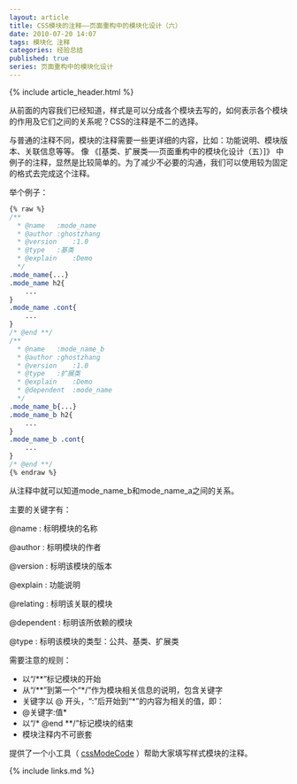 ```yaml
---
layout: article
title: CSS模块的注释——页面重构中的模块化设计（六）
date: 2010-07-20 14:07
tags: 模块化 注释
categories: 经验总结
published: true
series: 页面重构中的模块化设计
---
```


{% include article_header.html %}

从前面的内容我们已经知道，样式是可以分成各个模块去写的，如何表示各个模块的作用及它们之间的关系呢？CSS的注释是不二的选择。

与普通的注释不同，模块的注释需要一些更详细的内容，比如：功能说明、模块版本、关联信息等等。 像 《[基类、扩展类──页面重构中的模块化设计（五）]》 中例子的注释，显然是比较简单的。为了减少不必要的沟通，我们可以使用较为固定的格式去完成这个注释。

举个例子：

```css
{% raw %}
/**
  * @name   :mode_name
  * @author :ghostzhang
  * @version    :1.0
  * @type   :基类
  * @explain    :Demo
  */
.mode_name{...}
.mode_name h2{
    ...
}
.mode_name .cont{
    ...
}
/* @end **/
/**
  * @name   :mode_name_b
  * @author :ghostzhang
  * @version    :1.0
  * @type   :扩展类
  * @explain    :Demo
  * @dependent  :mode_name
  */
.mode_name_b{...}
.mode_name_b h2{
    ...
}
.mode_name_b .cont{
    ...
}
/* @end **/
{% endraw %}
```

从注释中就可以知道mode_name_b和mode_name_a之间的关系。

主要的关键字有：

@name
: 标明模块的名称

@author
: 标明模块的作者

@version
: 标明该模块的版本

@explain
: 功能说明

@relating
: 标明该关联的模块

@dependent
: 标明该所依赖的模块

@type
: 标明该模块的类型：公共、基类、扩展类

需要注意的规则：

* 以“/**”标记模块的开始
* 从“/**”到第一个“*/”作为模块相关信息的说明，包含关键字
* 关键字以 @ 开头，“:”后开始到“*”的内容为相关的值，即：
* @关键字:值*
* 以“/* @end **/”标记模块的结束
* 模块注释内不可嵌套

提供了一个小工具（ [cssModeCode](http://www.cssforest.org/blog/index.php?s=file_download&id=18) ）帮助大家填写样式模块的注释。

{% include links.md %}